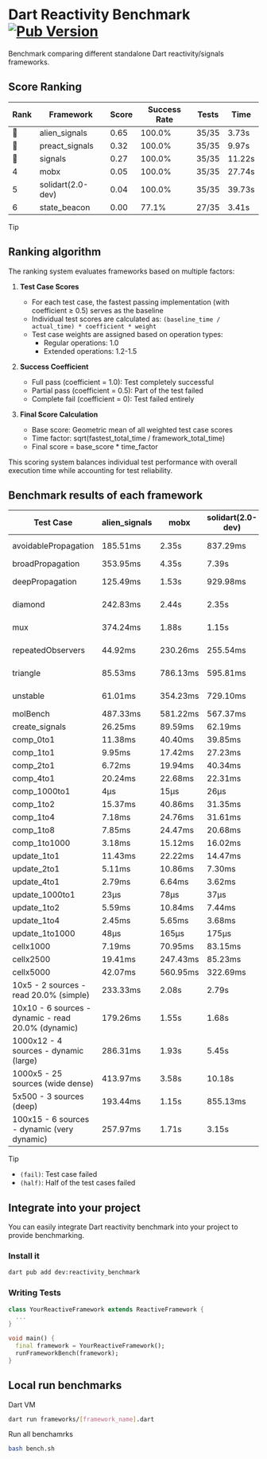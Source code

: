 # Dart Reactivity Benchmark [![Pub Version](https://img.shields.io/pub/v/reactivity_benchmark)](https://pub.dev/packages/reactivity_benchmark)

Benchmark comparing different standalone Dart reactivity/signals frameworks.

## Score Ranking

<!-- ranking start -->
| Rank | Framework | Score | Success Rate | Tests | Time |
|------|-----------|-------|--------------|-------|------|
| 🥇 | alien_signals | 0.65 | 100.0% | 35/35 | 3.73s |
| 🥈 | preact_signals | 0.32 | 100.0% | 35/35 | 9.97s |
| 🥉 | signals | 0.27 | 100.0% | 35/35 | 11.22s |
| 4 | mobx | 0.05 | 100.0% | 35/35 | 27.74s |
| 5 | solidart(2.0-dev) | 0.04 | 100.0% | 35/35 | 39.73s |
| 6 | state_beacon | 0.00 | 77.1% | 27/35 | 3.41s |

<!-- ranking end -->

> [!TIP]
> ## Ranking algorithm
>
> The ranking system evaluates frameworks based on multiple factors:
>
> 1. **Test Case Scores**
>    - For each test case, the fastest passing implementation (with coefficient ≥ 0.5) serves as the baseline
>    - Individual test scores are calculated as: `(baseline_time / actual_time) * coefficient * weight`
>    - Test case weights are assigned based on operation types:
>      - Regular operations: 1.0
>      - Extended operations: 1.2-1.5
>
> 2. **Success Coefficient**
>    - Full pass (coefficient = 1.0): Test completely successful
>    - Partial pass (coefficient = 0.5): Part of the test failed
>    - Complete fail (coefficient = 0): Test failed entirely
>
> 3. **Final Score Calculation**
>    - Base score: Geometric mean of all weighted test case scores
>    - Time factor: sqrt(fastest_total_time / framework_total_time)
>    - Final score = base_score * time_factor
>
> This scoring system balances individual test performance with overall execution time while accounting for test reliability.

## Benchmark results of each framework

<!-- test-case start -->
| Test Case | alien_signals | mobx | solidart(2.0-dev) | state_beacon | preact_signals | signals |
|---|---|---|---|---|---|---|
| avoidablePropagation | 185.51ms | 2.35s | 837.29ms | 150.38ms (fail) | 206.20ms | 215.04ms |
| broadPropagation | 353.95ms | 4.35s | 7.39s | 6.26ms (fail) | 454.23ms | 452.11ms |
| deepPropagation | 125.49ms | 1.53s | 929.98ms | 139.47ms (fail) | 179.59ms | 180.09ms |
| diamond | 242.83ms | 2.44s | 2.35s | 180.04ms (fail) | 282.47ms | 287.75ms |
| mux | 374.24ms | 1.88s | 1.15s | 191.26ms (fail) | 380.45ms | 410.22ms |
| repeatedObservers | 44.92ms | 230.26ms | 255.54ms | 52.10ms (fail) | 38.57ms | 46.84ms |
| triangle | 85.53ms | 786.13ms | 595.81ms | 76.41ms (fail) | 100.96ms | 103.01ms |
| unstable | 61.01ms | 354.23ms | 729.10ms | 340.68ms (fail) | 72.11ms | 75.06ms |
| molBench | 487.33ms | 581.22ms | 567.37ms | 1.14ms | 491.23ms | 487.52ms |
| create_signals | 26.25ms | 89.59ms | 62.19ms | 71.55ms | 4.78ms | 24.98ms |
| comp_0to1 | 11.38ms | 40.40ms | 39.85ms | 60.24ms | 18.19ms | 11.27ms |
| comp_1to1 | 9.95ms | 17.42ms | 27.23ms | 53.84ms | 11.29ms | 38.37ms |
| comp_2to1 | 6.72ms | 19.94ms | 40.34ms | 35.93ms | 17.88ms | 22.52ms |
| comp_4to1 | 20.24ms | 22.68ms | 22.31ms | 16.35ms | 3.54ms | 6.37ms |
| comp_1000to1 | 4μs | 15μs | 26μs | 42μs | 4μs | 10μs |
| comp_1to2 | 15.37ms | 40.86ms | 31.35ms | 47.62ms | 18.51ms | 14.88ms |
| comp_1to4 | 7.18ms | 24.76ms | 31.61ms | 47.87ms | 25.22ms | 7.21ms |
| comp_1to8 | 7.85ms | 24.47ms | 20.68ms | 42.95ms | 10.34ms | 6.99ms |
| comp_1to1000 | 3.18ms | 15.12ms | 16.02ms | 37.80ms | 4.43ms | 4.48ms |
| update_1to1 | 11.43ms | 22.22ms | 14.47ms | 5.73ms | 8.23ms | 9.14ms |
| update_2to1 | 5.11ms | 10.86ms | 7.30ms | 2.91ms | 4.05ms | 4.58ms |
| update_4to1 | 2.79ms | 6.64ms | 3.62ms | 1.47ms | 2.06ms | 2.33ms |
| update_1000to1 | 23μs | 78μs | 37μs | 15μs | 20μs | 23μs |
| update_1to2 | 5.59ms | 10.84ms | 7.44ms | 2.94ms | 4.05ms | 4.89ms |
| update_1to4 | 2.45ms | 5.65ms | 3.68ms | 1.47ms | 2.05ms | 2.32ms |
| update_1to1000 | 48μs | 165μs | 175μs | 370μs | 48μs | 45μs |
| cellx1000 | 7.19ms | 70.95ms | 83.15ms | 5.21ms | 9.61ms | 12.14ms |
| cellx2500 | 19.41ms | 247.43ms | 85.23ms | 24.93ms | 26.40ms | 31.23ms |
| cellx5000 | 42.07ms | 560.95ms | 322.69ms | 81.45ms | 65.95ms | 63.76ms |
| 10x5 - 2 sources - read 20.0% (simple) | 233.33ms | 2.08s | 2.79s | 237.90ms | 441.28ms | 505.87ms |
| 10x10 - 6 sources - dynamic - read 20.0% (dynamic) | 179.26ms | 1.55s | 1.68s | 201.94ms | 269.48ms | 279.11ms |
| 1000x12 - 4 sources - dynamic (large) | 286.31ms | 1.93s | 5.45s | 333.16ms | 3.54s | 3.77s |
| 1000x5 - 25 sources (wide dense) | 413.97ms | 3.58s | 10.18s | 499.95ms | 2.60s | 3.42s |
| 5x500 - 3 sources (deep) | 193.44ms | 1.15s | 855.13ms | 203.33ms | 229.55ms | 227.12ms |
| 100x15 - 6 sources - dynamic (very dynamic) | 257.97ms | 1.71s | 3.15s | 259.80ms | 448.43ms | 489.71ms |

<!-- test-case end -->

> [!TIP]
> - `(fail)`: Test case failed
> - `(half)`: Half of the test cases failed

## Integrate into your project

You can easily integrate Dart reactivity benchmark into your project to provide benchmarking.

### Install it

```bash
dart pub add dev:reactivity_benchmark
```

### Writing Tests

```dart
class YourReactiveFramework extends ReactiveFramework {
  ...
}

void main() {
  final framework = YourReactiveFramework();
  runFrameworkBench(framework);
}
```

## Local run benchmarks

Dart VM
```bash
dart run frameworks/[framework_name].dart
```

Run all benchamrks
```bash
bash bench.sh
```
